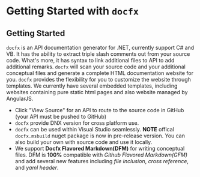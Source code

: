 Getting Started with `docfx`
===============

Getting Started
---------------

`docfx` is an API documentation generator for .NET, currently support C# and VB. It has the ability to extract triple slash comments out from your source code. What's more, it has syntax to link additional files to API to add additional remarks. `docfx` will scan your source code and your additional conceptual files and generate a complete HTML documentation website for you. `docfx` provides the flexibility for you to customize the website through templates. We currently have several embedded templates, including websites containing pure static html pages and also website managed by AngularJS.

* Click "View Source" for an API to route to the source code in GitHub (your API must be pushed to GitHub)
* `docfx` provide DNX version for cross platform use.
* `docfx` can be used within Visual Studio seamlessly. **NOTE** offical `docfx.msbuild` nuget package is now in pre-release version. You can also build your own with source code and use it locally.
* We support **Docfx Flavored Markdown(DFM)** for writing conceptual files. DFM is **100%** compatible with *Github Flavored Markdown(GFM)* and add several new features including *file inclusion*, *cross reference*, and *yaml header*.
